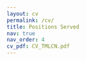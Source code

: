 ```yaml
---
layout: cv
permalink: /cv/
title: Positions Served
nav: true
nav_order: 4
cv_pdf: CV_TMLCN.pdf
---
```

